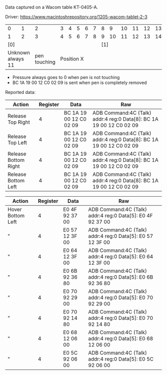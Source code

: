 Data captured on a Wacom table KT-0405-A.

Driver: https://www.macintoshrepository.org/1205-wacom-tablet-2-3



<table>
  <tr>
    <td>0</td>
    <td>1</td>
    <td>2</td>
    <td>3</td>
    <td>4</td>
    <td>5</td>
    <td>6</td>
    <td>7</td>
    <td>8</td>
    <td>9</td>
    <td>10</td>
    <td>11</td>
    <td>12</td>
    <td>13</td>
    <td>14</td>
    <td>15</td>
    <td>16</td>
    <td>17</td>
    <td>18</td>
    <td>19</td>
    <td>20</td>
    <td>21</td>
    <td>22</td>
    <td>23</td>
    <td>24</td>
    <td>25</td>
    <td>26</td>
    <td>27</td>
    <td>28</td>
    <td>29</td>
    <td>30</td>
    <td>31</td>
    <td>32</td>
    <td>33</td>
    <td>34</td>
    <td>35</td>
    <td>36</td>
    <td>37</td>
    <td>38</td>
    <td>39</td>
    
  </tr>
  <tr>
    <td>1</td>
    <td>2</td>
    <td>3</td>
    <td>4</td>
    <td>5</td>
    <td>6</td>
    <td>7</td>
    <td>8</td>
    <td>9</td>
    <td>10</td>
    <td>11</td>
    <td>12</td>
    <td>13</td>
    <td>14</td>
    <td>15</td>
    <td>16</td>
    <td>17</td>
    <td>18</td>
    <td>19</td>
    <td>20</td>
    <td>21</td>
    <td>22</td>
    <td>23</td>
    <td>24</td>
    <td>25</td>
    <td>26</td>
    <td>27</td>
    <td>28</td>
    <td>29</td>
    <td>30</td>
    <td>31</td>
    <td>32</td>
    <td>33</td>
    <td>34</td>
    <td>35</td>
    <td>36</td>
    <td>37</td>
    <td>38</td>
    <td>39</td>
    <td>40</td>
    
  </tr>
  <tr>
    <td colspan=8>[0]</td>
    <td colspan=8>[1]</td>
    <td colspan=8>[2]</td>
    <td colspan=8>[3]</td>
    <td colspan=8>[4]</td>
  </tr>
  <tr>
    <td colspan=2>Unknown always 11</td>
    <td>pen touching</td>
    </td>
    <td colspan=16>Position X</td>
    <td colspan=16>Position Y</td>
    <td colspan=5>Pressure</td>
  </tr>
</table>

<ul>
 
<li>Pressure always goes to 0 when pen is not touching</li>
<li>BC 1A 19 00 12 C0 02 09 is sent when pen is completely removed</li>
</ul>


Reported data:

| Action              | Register | Data               |Raw |
|---------------------|----|--------------------------|---------------------------------------------------------------------|
|Release Top Right    | 4  | BC 1A 19 00 12 C0 02 09  |ADB Command:4C (Talk) addr:4 reg:0 Data[8]:  BC 1A 19 00 12 C0 02 09 | 
|Release Top Left     | 4  | BC 1A 19 00 12 C0 02 09  |ADB Command:4C (Talk) addr:4 reg:0 Data[8]:  BC 1A 19 00 12 C0 02 09 |
|Release Bottom Right | 4  | BC 1A 19 00 12 C0 02 09  |ADB Command:4C (Talk) addr:4 reg:0 Data[8]:  BC 1A 19 00 12 C0 02 09 |
|Release Bottom Left  | 4  | BC 1A 19 00 12 C0 02 09  |ADB Command:4C (Talk) addr:4 reg:0 Data[8]:  BC 1A 19 00 12 C0 02 09 |




| Action              | Register | Data               |Raw |
|---------------------|----|--------------------------|---------------------------------------------------------------------|
|Hover Bottom Left  | 4  | E0 4F 92 37 00  |ADB Command:4C (Talk) addr:4 reg:0 Data[5]:  E0 4F 92 37 00
|"                  | 4  | E0 57 12 3F 00  |ADB Command:4C (Talk) addr:4 reg:0 Data[5]:  E0 57 12 3F 00
|"                  | 4  | E0 64 12 3F 00  |ADB Command:4C (Talk) addr:4 reg:0 Data[5]:  E0 64 12 3F 00
|"                  | 4  | E0 6B 92 36 80  |ADB Command:4C (Talk) addr:4 reg:0 Data[5]:  E0 6B 92 36 80
|"                  | 4  | E0 70 92 29 00  |ADB Command:4C (Talk) addr:4 reg:0 Data[5]:  E0 70 92 29 00
|"                  | 4  | E0 70 92 14 80  |ADB Command:4C (Talk) addr:4 reg:0 Data[5]:  E0 70 92 14 80
|"                  | 4  | E0 68 12 06 00  |ADB Command:4C (Talk) addr:4 reg:0 Data[5]:  E0 68 12 06 00
|"                  | 4  | E0 5C 92 06 00  |ADB Command:4C (Talk) addr:4 reg:0 Data[5]:  E0 5C 92 06 00
